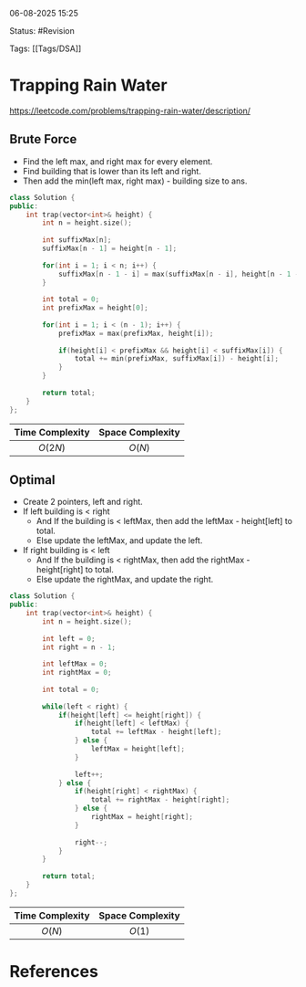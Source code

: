 06-08-2025  15:25

Status: #Revision 

Tags: [[Tags/DSA]]

# Trapping Rain Water

https://leetcode.com/problems/trapping-rain-water/description/

## Brute Force

- Find the left max, and right max for every element.
- Find building that is lower than its left and right.
- Then add the min(left max, right max) - building size to ans.

```cpp
class Solution {
public:
    int trap(vector<int>& height) {
        int n = height.size();
		
        int suffixMax[n];
        suffixMax[n - 1] = height[n - 1];
		
        for(int i = 1; i < n; i++) {
            suffixMax[n - 1 - i] = max(suffixMax[n - i], height[n - 1 - i]);
        }
		
        int total = 0;
        int prefixMax = height[0];
		
        for(int i = 1; i < (n - 1); i++) {
            prefixMax = max(prefixMax, height[i]);
			
            if(height[i] < prefixMax && height[i] < suffixMax[i]) {
                total += min(prefixMax, suffixMax[i]) - height[i];
            }
        }
		
        return total;
    }
};
```

| **Time Complexity** | **Space Complexity** |
| :-----------------: | :------------------: |
|       $O(2N)$       |        $O(N)$        |


## Optimal

- Create 2 pointers, left and right.
- If left building is < right
	- And If the building is < leftMax, then add the leftMax - height[left] to total.
	- Else update the leftMax, and update the left.
- If right building is < left 
	- And If the building is < rightMax, then add the rightMax - height[right] to total.
	- Else update the rightMax, and update the right.

```cpp
class Solution {
public:
    int trap(vector<int>& height) {
        int n = height.size();
		
        int left = 0;
        int right = n - 1;
		
        int leftMax = 0;
        int rightMax = 0;
		
        int total = 0;
		
        while(left < right) {
            if(height[left] <= height[right]) {
                if(height[left] < leftMax) {
                    total += leftMax - height[left]; 
                } else {
                    leftMax = height[left];
                }
				
                left++;
            } else {
                if(height[right] < rightMax) {
                    total += rightMax - height[right]; 
                } else {
                    rightMax = height[right];
                }
                
                right--;
            }
        }
		
        return total;
    }
};
```

| **Time Complexity** | **Space Complexity** |
| :-----------------: | :------------------: |
|       $O(N)$        |        $O(1)$        |





# References